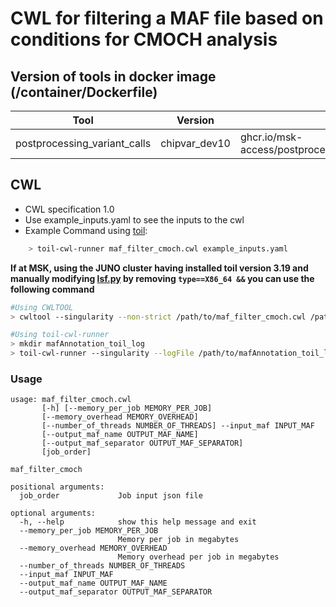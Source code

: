 # CWL  for filtering a MAF file based on conditions for CMOCH analysis

## Version of tools in docker image (/container/Dockerfile)

| Tool                         | Version | Location                                             |
| ---------------------------- | ------- | ---------------------------------------------------- |
| postprocessing_variant_calls | chipvar_dev10   | ghcr.io/msk-access/postprocessing_variant_calls:chipvar_dev10 |

## CWL

- CWL specification 1.0
- Use example_inputs.yaml to see the inputs to the cwl
- Example Command using [toil](https://toil.readthedocs.io):

```bash
    > toil-cwl-runner maf_filter_cmoch.cwl example_inputs.yaml
```

**If at MSK, using the JUNO cluster having installed toil version 3.19 and manually modifying [lsf.py](https://github.com/DataBiosphere/toil/blob/releases/3.19.0/src/toil/batchSystems/lsf.py#L170) by removing `type==X86_64 &&` you can use the following command**

```bash
#Using CWLTOOL
> cwltool --singularity --non-strict /path/to/maf_filter_cmoch.cwl /path/to/inputs.yaml

#Using toil-cwl-runner
> mkdir mafAnnotation_toil_log
> toil-cwl-runner --singularity --logFile /path/to/mafAnnotation_toil_log/cwltoil.log  --jobStore /path/to/maf_filter_jobStore --batchSystem lsf --workDir /path/to/maf_filter_toil_log --outdir . --writeLogs /path/to/maf_filter_toil_log --logLevel DEBUG --stats --retryCount 2 --disableCaching --maxLogFileSize 20000000000 /path/to/maf_filter_cmoch.cwl /path/to/inputs.yaml > maf_filter_toil.stdout 2> maf_filter_toil.stderr &
```

### Usage

```shell
usage: maf_filter_cmoch.cwl
       [-h] [--memory_per_job MEMORY_PER_JOB]
       [--memory_overhead MEMORY_OVERHEAD]
       [--number_of_threads NUMBER_OF_THREADS] --input_maf INPUT_MAF
       [--output_maf_name OUTPUT_MAF_NAME]
       [--output_maf_separator OUTPUT_MAF_SEPARATOR]
       [job_order]

maf_filter_cmoch

positional arguments:
  job_order             Job input json file

optional arguments:
  -h, --help            show this help message and exit
  --memory_per_job MEMORY_PER_JOB
                        Memory per job in megabytes
  --memory_overhead MEMORY_OVERHEAD
                        Memory overhead per job in megabytes
  --number_of_threads NUMBER_OF_THREADS
  --input_maf INPUT_MAF
  --output_maf_name OUTPUT_MAF_NAME
  --output_maf_separator OUTPUT_MAF_SEPARATOR

```
